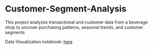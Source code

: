 # Customer-Segment-Analysis
This project analyzes transactional and customer data from a beverage shop to uncover purchasing patterns, seasonal trends, and customer segments

Data Visualization notebook: [here](https://nbviewer.org/github/eufouria/Customer-Segment-Analysis/blob/main/%5BFinal%5D%20Analysis%20Notebook.ipynb)
